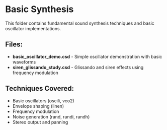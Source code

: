 # Basic Synthesis

This folder contains fundamental sound synthesis techniques and basic oscillator implementations.

## Files:
- **basic_oscillator_demo.csd** - Simple oscillator demonstration with basic waveforms
- **siren_glissando_study.csd** - Glissando and siren effects using frequency modulation

## Techniques Covered:
- Basic oscillators (oscili, vco2)
- Envelope shaping (linen)
- Frequency modulation
- Noise generation (rand, randi, randh)
- Stereo output and panning
